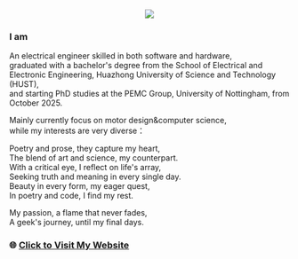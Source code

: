 <h1 align="center">
    <img src="https://readme-typing-svg.herokuapp.com/?lines=Hello I am Lord Baobao&center=true&size=30" />
</h1>

### I am
<p>
An electrical engineer skilled in both software and hardware,<br/>
graduated with a bachelor's degree from the School of Electrical and Electronic Engineering, Huazhong University of Science and Technology (HUST),<br/>
and starting PhD studies at the PEMC Group, University of Nottingham, from October 2025.<br/>
</p>
<p>
Mainly currently focus on motor design&computer science,<br/>
while my interests are very diverse：<br/>
</p>
<p>
Poetry and prose, they capture my heart,<br/>
The blend of art and science, my counterpart.<br/>
With a critical eye, I reflect on life's array,<br/>
Seeking truth and meaning in every single day.<br/>
Beauty in every form, my eager quest,<br/>
In poetry and code, I find my rest.<br/>
</p>
<p>
My passion, a flame that never fades,<br/>
A geek's journey, until my final days.<br/>
</p>

### 🌐 [Click to Visit My Website](https://www.baomingyang.site)
